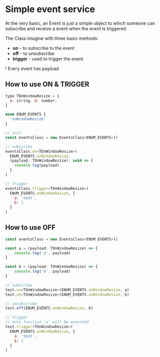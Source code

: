 # Simple event service

At the very basic, an Event is just a simple object to which someone can subscribe and receive a event when the event is triggered.

The Class imagine with three basic methods:

* **on** - to subscribe to the event
* **off** - to unsubscribe
* **trigger** - used to trigger the event

! Every event has payload

## How to use ON & TRIGGER

``` javascript
type TOnWindowResize = {
  a: string, b: number;
}

enum ENUM_EVENTS {
  'onWindowResize'
}

// init
const eventsClass = new EventsClass<ENUM_EVENTS>()

// subscribe
eventsClass.on<TOnWindowResize>(
  ENUM_EVENTS.onWindowResize,
  (payload: TOnWindowResize): void => {
    console.log(payload)
  }
)

// trigger
eventsClass.trigger<TOnWindowResize>(
  ENUM_EVENTS.onWindowResize, {
    a: 'test',
    b: 1
  }
)
```

## How to use OFF

``` javascript
const eventsClass = new EventsClass<ENUM_EVENTS>()

const a = (payload: TOnWindowResize) => {
    console.log('a', payload)
}

const b = (payload: TOnWindowResize) => {
    console.log('b', payload)
}

// subscribe
test.on<TOnWindowResize>(ENUM_EVENTS.onWindowResize, a)
test.on<TOnWindowResize>(ENUM_EVENTS.onWindowResize, b)

// unsubscribe
test.off(ENUM_EVENTS.onWindowResize, b)

// trigger
// only function 'a' will be executed
test.trigger<TOnWindowResize>(
  ENUM_EVENTS.onWindowResize, {
    a: 'test',
    b: 1
  }
)
```
